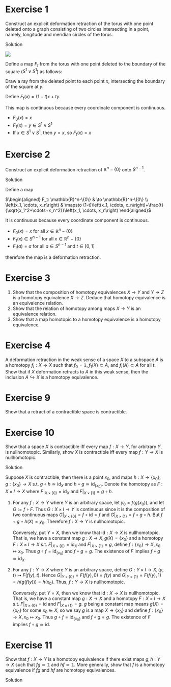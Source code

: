 # Exercise 1
Construct an explicit deformation retraction of the torus with one point deleted
onto a graph consisting of two circles intersecting in a point, namely, longitude and
meridian circles of the torus.

Solution

![](https://i.upmath.me/svgb/rdLBbsIwDADQO1_hy6RWKlU6rbtM5bS_oBxM6kFESCrHrLAo_z5lG0NcOPVm2ZGfbaU_BRJz-LJmy8iXOJD2jGK8C_UR-WDcLqRFv6WdcTE_HI2WE1NaC6MLH56PoNF9Yuhi0Gipe0mbRT8wTuvRB0Gde3XXvlTdgC5egSoHHQqMPphcAlW3LUxG9hB7ZPZTXK1SSmkDhapUCcslFE2lyrc5qNd7yaLQ-Q9rblgzD_Zgr2Zm6sFe_0dUP9gTvDNOIHuCgSwJDTB64-R3CihU3VaqbkvQhrWlnFDPbZ6S3HD3Lb4B)

Define a map $F_t$ from the torus with one point deleted to the boundary of the square ($S^1\vee S^1$) as follows:

Draw a ray from the deleted point to each point $x$, intersecting the boundary of the square at $y$.

Define $F_t(x)=(1-t)x+ty$.

This map is continuous because every coordinate component is continuous.
* $F_0(x)=x$
* $F_1(x)=y∈S^1\vee S^1$
* If $x∈S^1\vee S^1$, then $y=x$, so $F_t(x)=x$

# Exercise 2

Construct an explicit deformation retraction of $`\mathbb{R}^n-\{0\}`$ onto $S^{n-1}$.

Solution

Define a map

$`\begin{aligned}
F_t: \mathbb{R}^n-\{0\} & \to \mathbb{R}^n-\{0\} \\
\left(x_1, \cdots, x_n\right) & \mapsto (1-t)\left(x_1, \cdots, x_n\right)+\frac{t}{\sqrt{x_1^2+\cdots+x_n^2}}\left(x_1, \cdots, x_n\right)
\end{aligned}`$

It is continuous because every coordinate component is continuous.
*	$F_0(x) = x$ for all $`x ∈ \mathbb{R}^n-\{0\}`$
*	$F_1(x) ∈ S^{n-1}$ for all $`x ∈ \mathbb{R}^n-\{0\}`$
*	$F_t(a) = a$ for all $a ∈ S^{n-1}$ and $t ∈ [0, 1]$

therefore the map is a deformation retraction.

# Exercise 3
1. Show that the composition of homotopy equivalences $X \to Y$ and $Y \to Z$ is a homotopy equivalence $X \to Z$. Deduce that homotopy equivalence is an equivalence relation.
2. Show that the relation of homotopy among maps $X \to Y$ is an equivalence relation.
3. Show that a map homotopic to a homotopy equivalence is a homotopy equivalence.

# Exercise 4
A deformation retraction in the weak sense of a space $X$ to a subspace $A$ is a homotopy $f_t: X \to X$ such that $f_0=\mathbb{1}, f_1(X) \subset A$, and $f_t(A) \subset A$ for all $t$. Show that if $X$ deformation retracts to $A$ in this weak sense, then the inclusion $A \hookrightarrow X$ is a homotopy equivalence.
 
# Exercise 9
Show that a retract of a contractible space is contractible.

# Exercise 10
Show that a space $X$ is contractible iff every map $f: X \to Y$, for arbitrary $Y$, is nullhomotopic. Similarly, show $X$ is contractible iff every map $f: Y \to X$ is nullhomotopic.

Solution

Suppose $X$ is contractible, then there is a point $x_0$, and maps $`h: X \to\{x_0\}, g:\{x_0\} \to X`$ s.t. $`g \circ h \simeq \mathrm{id}_X`$ and $`h \circ g \simeq \mathrm{id}_{\{x_0\}}`$. Denote the homotopy as $F: X \times I \to X$ where $`F|_{X \times\{0\}}=\mathrm{id}_X`$ and $`F|_{X \times\{1\}}=g \circ h`$.
1. For any $f: X \to Y$ where $Y$ is an arbitrary space, let $`y_0=f(g(x_0))`$, and let $G:=f \circ F$. Thus $G: X \times I \to Y$ is continuous since it is the composition of two continuous maps $`G|_{X \times\{0\}}=f \circ \mathrm{id}=f`$ and $`G|_{X \times\{1\}}=f \circ g \circ h`$. But $f \circ g \circ h(X)=y_0$. Therefore $f: X \to Y$ is nullhomotopic.

    Conversely, put $Y=X$, then we know that $\text{id}:X \to X$ is nullhomotopic. That is, we have a constant map $`g: X \to X,g(X)=\{x_0\}`$ and a homotopy $F: X \times I \to X$ s.t. $`F|_{X \times\{0\}}=\text{id}_X`$ and $`F|_{X \times\{1\}}=g`$, define $`f:\{x_0\} \to X, x_0 \mapsto x_0`$. Thus $`g \circ f=\text{id}_{\{x_0\}}`$ and $f \circ g=g$. The existence of $F$ implies $f \circ g \simeq \mathrm{id}_X$.

2. For any $f: Y \to X$ where $Y$ is an arbitrary space, define $G: Y \times I \to X,(y, t) \mapsto F(f(y), t)$. Hence $`G|_{Y \times\{0\}}=F(f(y), 0)=f(y)`$ and $`G|_{Y \times\{1\}}=F(f(y), 1)=h(g(f(y)))=h(x_0)`$. Thus, $f: Y \to X$ is nullhomotopic.

    Conversely, put $Y=X$, then we know that $\text{id}:X \to X$ is nullhomotopic. That is, we have a constant map $g: X \to X$ and a homotopy $F: X \times I \to X$ s.t. $`F|_{X \times\{0\}}=\text{id}`$ and $`F|_{X \times\{1\}}=g`$. $g$ being a constant map means $`g(X)=\{x_0\}`$ for some $x_0 \in X$, so we say $g$ is a map $`X \to\{x_0\}`$ and define $`f:\{x_0\} \to X, x_0 \mapsto x_0`$. Thus $`g \circ f=\text{id}_{\{x_0\}}`$ and $f \circ g=g$. The existence of $F$ implies $f \circ g \simeq \mathrm{id}$.

# Exercise 11
Show that $f: X \to Y$ is a homotopy equivalence if there exist maps $g, h: Y \to X$ such that $f g \simeq \mathbb{1}$ and $h f \simeq \mathbb{1}$. More generally, show that $f$ is a homotopy equivalence if $f g$ and $h f$ are homotopy equivalences.

Solution
